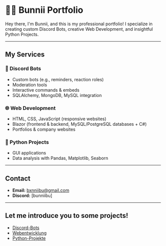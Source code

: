# 🐰✨ Bunnii Portfolio

Hey there, I'm Bunnii, and this is my professional portfolio!
I specialize in creating custom Discord Bots, creative Web Development, and insightful Python Projects.

---

## My Services

### 🤖 Discord Bots
- Custom bots (e.g., reminders, reaction roles)
- Moderation tools
- Interactive commands & embeds
- SQLAlchemy, MongoDB, MySQL integration

### 🌐 Web Development
- HTML, CSS, JavaScript (responsive websites)
- Blazor (frontend & backend, MySQL/PostgreSQL databases + C#)
- Portfolios & company websites

### 🐍 Python Projects
- GUI applications
- Data analysis with Pandas, Matplotlib, Seaborn

---

## Contact
- **Email:** [bxnniibu@gmail.com](mailto:bxnniibu@gmail.com)
- **Discord:** [bunniibu]

---

## Let me introduce you to some projects!
- [Discord-Bots](Discord-Bots/)
- [Webentwicklung](Web-Development/)
- [Python-Projekte](Python-Projects/)

